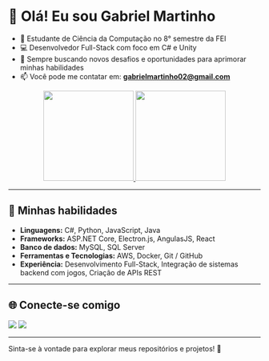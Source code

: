 # 👋 Olá! Eu sou Gabriel Martinho

- 🔭 Estudante de Ciência da Computação no 8° semestre da FEI
- 💻 Desenvolvedor Full-Stack com foco em C# e Unity
- 🌱 Sempre buscando novos desafios e oportunidades para aprimorar minhas habilidades
- 📫 Você pode me contatar em: **gabrielmartinho02@gmail.com**

<div align="center">
  <a href="https://github.com/Gaba0022">
    <img height="180em" src="https://github-readme-stats.vercel.app/api?username=gaba0022&show_icons=true&theme=radical&include_all_commits=true&count_private=true"/>
    <img height="180em" src="https://github-readme-stats.vercel.app/api/top-langs/?username=gaba0022&layout=compact&langs_count=7&theme=radical"/>
  </a>
</div>

---

## 🚀 Minhas habilidades
- **Linguagens:** C#, Python, JavaScript, Java
- **Frameworks:** ASP.NET Core, Electron.js, AngulasJS, React
- **Banco de dados:** MySQL, SQL Server
- **Ferramentas e Tecnologias:** AWS, Docker, Git / GitHub
- **Experiência:** Desenvolvimento Full-Stack, Integração de sistemas backend com jogos, Criação de APIs REST

---

## 🌐 Conecte-se comigo
<div> 
  <a href="mailto:gabriemartinh02@gmail.com"><img src="https://img.shields.io/badge/-Gmail-%23333?style=for-the-badge&logo=gmail&logoColor=white" target="_blank"></a>
  <a href="https://www.linkedin.com/in/gabriel-martinho-3364441a4/" target="_blank"><img src="https://img.shields.io/badge/-LinkedIn-%230077B5?style=for-the-badge&logo=linkedin&logoColor=white" target="_blank"></a>  
</div>

---

Sinta-se à vontade para explorar meus repositórios e projetos! 🚀
